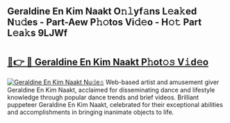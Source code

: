 ## Geraldine En Kim Naakt O𝚗𝚕yf𝚊ns L𝚎a𝚔ed N𝚞𝚍es - Part-Aew P𝚑𝚘tos Vi𝚍𝚎o - H𝚘𝚝 Part L𝚎a𝚔s 9LJWf

# <h2><a href="http://kf7b44.oniu.top/?m=Geraldine+En+Kim+Naakt">🔗👉 🔴 Geraldine En Kim Naakt P𝚑ot𝚘𝚜 V𝚒d𝚎o</a></h2>

[![Geraldine En Kim Naakt Nu𝚍e𝚜](https://i.imgur.com/0qMVB7G.gif)](http://kf7b44.oniu.top/?m=Geraldine+En+Kim+Naakt)
Web-based artist and amusement giver Geraldine En Kim Naakt, acclaimed for disseminating dance and lifestyle knowledge through popular dance trends and brief videos. Brilliant puppeteer Geraldine En Kim Naakt, celebrated for their exceptional abilities and accomplishments in bringing inanimate objects to life.  

